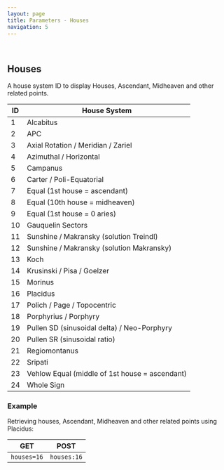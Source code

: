 ```yaml
---
layout: page
title: Parameters - Houses
navigation: 5
---
```


<style>
	.inner a {
		color: royalblue;
		font-weight: bold;
	}
	.inner code {
		font-size: 100%;
	}
	.navigation li {
		padding: 5px;
	}
	@media (min-width: 745px) {
		.sidebar {
			width: 30%;
		}
	}
</style>

<br>

## Houses

A house system ID to display Houses, Ascendant, Midheaven and other related points.

| ID | House System |
|---|---|
| 1 | Alcabitus |
| 2 | APC |
| 3 | Axial Rotation / Meridian / Zariel |
| 4 | Azimuthal / Horizontal |
| 5 | Campanus |
| 6 | Carter / Poli-Equatorial |
| 7 | Equal (1st house = ascendant) |
| 8 | Equal (10th house = midheaven) |
| 9 | Equal (1st house = 0 aries) |
| 10 | Gauquelin Sectors |
| 11 | Sunshine / Makransky (solution Treindl) |
| 12 | Sunshine / Makransky (solution Makransky) |
| 13 | Koch |
| 14 | Krusinski / Pisa / Goelzer |
| 15 | Morinus |
| 16 | Placidus |
| 17 | Polich / Page / Topocentric |
| 18 | Porphyrius / Porphyry |
| 19 | Pullen SD (sinusoidal delta) / Neo-Porphyry |
| 20 | Pullen SR (sinusoidal ratio) |
| 21 | Regiomontanus |
| 22 | Sripati |
| 23 | Vehlow Equal (middle of 1st house = ascendant) |
| 24 | Whole Sign |

### Example

Retrieving houses, Ascendant, Midheaven and other related points using Placidus:

| GET | POST |
|---|---|
|`houses=16`|`houses:16`|

<br><br><br>
